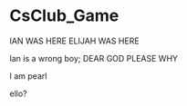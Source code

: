 # CsClub_Game
IAN WAS HERE
ELIJAH WAS HERE

Ian is a wrong boy;
DEAR GOD PLEASE WHY

I am pearl

ello?
